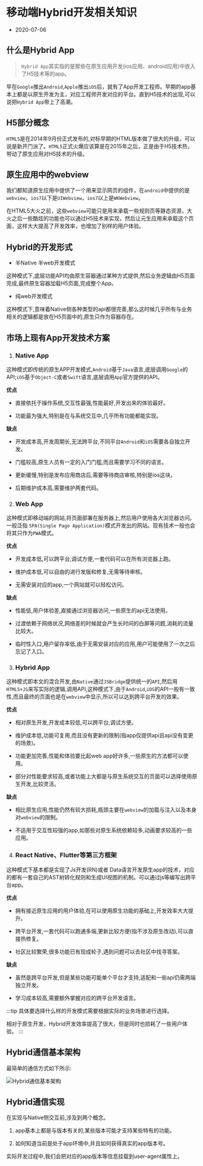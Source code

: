 # 移动端Hybrid开发相关知识

- 2020-07-06

## 什么是Hybrid App

> `Hybrid App`其实指的是那些在原生应用开发(ios应用、android应用)中嵌入了H5技术等的app。

早在`Google`推出`Android`,`Apple`推出`iOS`后，就有了App开发工程师。早期的app基本上都是以原生开发为主，对应工程师开发对应的平台。直到H5技术的出现,可以说把`Hybrid App`带上了高潮。

## H5部分概念

`HTML5`是在2014年9月份正式发布的,对标早期的HTML版本做了很大的升级，可以说是新开门派了。`HTML5`正式火爆应该算是在2015年之后，正是由于H5技术热，带动了原生应用对H5技术的升级。

## 原生应用中的webview

我们都知道原生应用中提供了一个用来显示网页的组件，在`android`中提供的是`webview`，`ios7`以下是`UIWebview`，`ios7`以上是`WKWebview`。

在HTML5大火之前，这些`webview`可能只是用来承载一些规则页等静态资源，大火之后一些酷炫的功能也可以通过H5技术来实现，然后让元生应用来承载这个页面，这样大大提高了开发效率，也增加了别样的用户体验。

## Hybrid的开发形式

- 半Native 半web开发模式

这种模式下,底层功能API均由原生容器通过某种方式提供,然后业务逻辑由H5页面完成,最终原生容器加载H5页面,完成整个App。

- 纯web开发模式

这种模式下,意味着Native侧各种类型的api都很完善,那么这时候几乎所有与业务相关的逻辑都是放在H5页面中的,原生只作为容器存在。

## 市场上现有App开发技术方案

1. ### Native App

这种模式即传统的原生APP开发模式,`Android`基于`Java`语言,底层调用`Google`的 API;`iOS`基于`Object-C`或者`Swift`语言,底层调用`App`官方提供的API。

**优点**

- 直接依托于操作系统,交互性最强,性能最好,开发出来的体验最好。

- 功能最为强大,特别是在与系统交互中,几乎所有功能都能实现。

**缺点**

- 开发成本高,开发周期长,无法跨平台,不同平台`Android`和`iOS`需要各自独立开发。

- 门槛较高,原生人员有一定的入门门槛,而且需要学习不同的语言。

- 更新缓慢,特别是发布应用商店后,需要等待商店审核,特别是ios这块。

- 后期维护成本高,需要维护两套代码。

2. ### Web App

这种模式即移动端的网站,将页面部署在服务器上,然后用户使用各大浏览器访问。一般泛指 `SPA(Single Page Application)`模式开发出的网站。现有技术一般也会将其只作为`PWA`模式。

**优点**

- 开发成本低,可以跨平台,调试方便,一套代码可以在所有浏览器上跑。

- 维护成本低,可以自由的进行发版和修复,无需等待审核。

- 无需安装对应的app,一个网站就可以轻松访问。

**缺点**

- 性能低,用户体验差,直接通过浏览器访问,一些原生的api无法使用。

- 过渡依赖于网络状况,网络差的时候就会产生长时间的白屏等问题,消耗的流量比较大。

- 临时性入口,用户留存率低,由于无需安装对应的应用,用户可能使用了一次之后忘记了入口。

3. ### Hybrid App

这种模式即本文的混合开发,由`Native`通过`JSBridge`提供统一的`API`,然后用`HTML5+JS`来写实际的逻辑,调用API,这种模式下,由于`Android`,`iOS`的API一般有一致性,而且最终的页面也是在`webview`中显示,所以可以达到跨平台开发的效果。

**优点**

- 相对原生开发,开发成本较低,可以跨平台,调试方便。

- 维护成本低,功能可复用,而且没有更新的限制(指app仅提供api且api没有变更的场景)。

- 功能更加完善,性能和体验要比起web app好许多,一些原生的方法都可以使用。

- 部分对性能要求较高,或者功能上大都是与原生系统交互的页面可以选择使用原生开发,比较灵活。

**缺点**

- 相比原生应用,性能仍然有较大损耗,瓶颈主要在`webview`的加载与注入以及本身对`webview`的限制。

- 不适用于交互性较强的app,如那些对原生系统依赖较多,动画要求较高的一些应用。

4. ### React Native、Flutter等第三方框架

这种模式下基本都是实现了Js开发(RN)或者 Data语言开发原生app的技术，对应的都有一套自己的AST树转化规则和生成UI视图的机制。可以通过js等编写出跨平台app。

**优点**

- 拥有接近原生应用的用户体验,在可以使用原生功能的基础上,开发效率大大提升。

- 跨平台开发,一套代码可以跑通多端,更新比较方便(指不涉及原生改动),可以直接热修复。

- 社区比较繁荣,很多功能已有现成轮子,遇到问题可以去社区中找寻答案。

**缺点**

- 虽然是跨平台开发,但是某些功能可能单个平台才支持,适配和一些api仍需两端独立开发。

- 学习成本较高,需要额外掌握对应的跨平台开发语言。

:::tip
具体要选择什么样的开发模式需要根据实际的业务场景进行选择。

相对于原生开发，Hybrid开发效率提高了很大，但是同时也损耗了一些用户体验。
:::


## Hybrid通信基本架构

最简单的通信方式如下所示:

![Hybrid通信基本架构](https://img-blog.csdnimg.cn/20200706114445553.png?x-oss-process=image/watermark,type_ZmFuZ3poZW5naGVpdGk,shadow_10,text_aHR0cHM6Ly9ibG9nLmNzZG4ubmV0L3hqbDI3MTMxNA==,size_16,color_FFFFFF,t_70)

## Hybrid通信实现

在实现与Native侧交互前,涉及到两个概念。

1. app基本上都是与版本有关的,某些版本可能才支持某些特有的功能。

2. 如何知道当前是处于app环境中,并且如何获得真实的app版本号。

实际开发过程中,我们会把对应的app版本等信息挂载到user-agent属性上。

<!-- ### Javascript Core实现
```js
// native侧定义方法
const NativeBridge = {};
NativeBridge.getAddress = function(callback){
    // h5与native通信的方式
    callNative({
        name: 'getAddress',
        callback: function(data){
            callback(data);
        }
    })
    // hybrid://getAddress?callback=func
}

// js侧
NativeBridge.getAddress(function(){
    // ...other code
})

function callNative(name, data) {
    if (!isNotInApp) {
        logError('请检查当前环境');
        return;
    }

    if (typeof name !== 'string') {
        logError('调用的方法名必须为string');
        return;
    }

    if (isIos) {
        if (!window.webkit || !window.webkit.messageHandlers || !window.webkit.messageHandlers[name]) {
            logError(`请检查ios方法是否挂载成功,${name}`);
            return;
        }
        window.webkit.messageHandlers[name].postMessage(data);
        return;
    }

    if (isAndroid) {
        if (!window.wxx || !window.wxx[name]) {
            logError(`请检查android方法是否挂载成功,${name}`);
            return;
        }
        window.wxx[name](data);
    }
}
``` -->

<!-- ### URL Schema

这是一种在早期版本中使用较多的方法,因为在hybrid刚出来时，很多低版本都需要兼容，因此几乎都使用该种方式。

**基本原理:**

H5 -> 触发一个url（每一个功能代表的url都不同）-> Native端捕获到url -> Native端分析属于哪一个功能并执行 -> Native端调用H5中的方法将执行结果回调给H5

![描述](https://img-blog.csdnimg.cn/20200706220445875.png?x-oss-process=image/watermark,type_ZmFuZ3poZW5naGVpdGk,shadow_10,text_aHR0cHM6Ly9ibG9nLmNzZG4ubmV0L3hqbDI3MTMxNA==,size_16,color_FFFFFF,t_70) -->


<!-- #### 第一步:设计出一个Native与JS交互的全局桥对象

我们规定,JS和Native之间的通信必须通过一个H5全局对象`JSbridge`来实现,该对象有如下特点:

- 该对象名为`JSBridge`,是H5页面中全局对象`window`的一个属性。

```js
var JSBridge = window.JSBridge || (window.JSBridge = {});
```

- 该对象有如下方法:

    - `registerHandler(name,func)`H5注册本地JS方法,注册后`Native`可通过`JSBridge`调用。调用后会将方法注册到本地变量`messageHandlers`中。

    - `callHandler(name,params,func)`H5调用原生开放的api,调用后实际上还是本地通过`url scheme`触发。调用时会将回调id存放到本地变量`responseCallbacks`中。

    - `_handleMessageFromNative(params)`Native调用原生调用H5页面注册的方法,或者通知H5页面执行回调方法。

![调用流程](https://img-blog.csdnimg.cn/20200706221451714.png?x-oss-process=image/watermark,type_ZmFuZ3poZW5naGVpdGk,shadow_10,text_aHR0cHM6Ly9ibG9nLmNzZG4ubmV0L3hqbDI3MTMxNA==,size_16,color_FFFFFF,t_70)


#### 第二步:JS如何调用Native

在第一步中,我们定义好了全局桥对象,可以我们是通过它的`callHandler`方法来调用原生的api,那么它内部经历了一个怎么样的过程呢？

1. 判断是否有回调函数,如果有,生成一个回调函数id,并将id和对应回调添加进入回调函数集合`responseCallbacks`中。

2. 通过特定的参数转换方法,将传入的数据,方法名一起,拼接成一个`url scheme`

```js
// url scheme的格式示例
// 基本有用信息就是后面的callbackId,handlerName与data
// 原生捕获到这个scheme后会进行分析
var uri = CUSTOM_PROTOCOL_SCHEME://API_Name:callbackId/handlerName?data
```

3. 使用内部早就创建好的一个隐藏`iframe`来触发`scheme`

```js
// 创建隐藏iframe过程
var messagingIframe = document.createElement('iframe');
messagingIframe.style.display = 'none';
document.documentElement.appendChild(messagingIframe);

// 触发scheme
messagingIframe.src = uri;
```

#### 第三步:Native如何得知api被调用

在上一步中,我们已经成功在H5页面中触发scheme,那么Native如何捕获scheme被触发呢？

根据系统不同,Android和iOS分别有自己的处理方式。

:::tip
这里暂未找到合适的示例代码,等待后期更新
:::

### JsCore实现

在H5端调用方式不变,只是原生端把对scheme的解析都换成了对应实现的`javascriptCore`。 -->


<!-- ## api.js

```js
import { wptBridgeJsCallNative, wptBridgeRegisterForNativeJs, wptBridgeJsCallBack } from './core';

export default {
    // 注册方法用于让APP调用
    register(name, cb) {
        return wptBridgeRegisterForNativeJs(name, cb);
    },
    // js调用app中的方法，支持超时
    call(name, param, success, fail, timeout = 3000) {
        let timer = setTimeout(() => {
            fail && fail();
            timer = null;
        }, timeout);
        wptBridgeJsCallNative(
            name,
            param,
            (res) => {
                if (timer === null) {
                    return;
                }
                clearTimeout(timer);
                success && success(res);
            },
            () => {
                if (timer === null) {
                    return;
                }
                clearTimeout(timer);
                fail && fail();
            }
        );
    },
    // js回调app的方法
    callBack(name, params) {
        wptBridgeJsCallBack({ eventId: name, params });
    },
    // call方法的promise版本
    send(name, param, timeout = 3000) {
        return new Promise((resolve, reject) => {
            this.call(
                name,
                param,
                ({ code, msg, data }) => {
                    if (code === 0) {
                        resolve(data);
                    } else {
                        reject(msg);
                    }
                },
                reject,
                timeout
            );
        });
    },
};
```

## core.js

```js
import { HEAD_OF_CALLBACK, VERSION } from './config';
import {
    isWPTIos, isWPTAndroid, getUuid, logError, isWPTApp
} from './util';
import CallbackAggregate from './class/CallbackAggregate';
import ForNativeJsAggregete from './class/ForNativeJsAggregete';

/**
 *处理回调函数
 *
 * @param {*} callBack
 * @param {*} failCallBack
 */
function handleCallBack(callBack, failCallBack = null) {
    let CB_NAME;
    if (callBack) {
        CB_NAME = HEAD_OF_CALLBACK + getUuid();
        CallbackAggregate.add(CB_NAME, callBack, failCallBack);
    }

    return CB_NAME || '';
}

/**
 *处理Js传递给原生的参数
 *
 * @param {*} data
 * @param {number} [type=1] 1:js调用原生方法，2：js回调原生
 * @returns
 */
function handleJsParams(data, type = 1) {
    const { name, params, eventId } = data;
    if (typeof name !== 'string' && type === 1) {
        logError('错误的方法名类型');
        return '';
    }

    if (typeof eventId !== 'string') {
        logError('eventId 必须是字符串');
        return '';
    }

    return type === 1
        ? JSON.stringify({
            name,
            eventId,
            global: false,
            params,
            version: VERSION,
        })
        : JSON.stringify({
            eventId,
            object: {
                code: 0,
                meg: '',
                data: params,
            },
            version: VERSION,
        });
}

/**
 *调用原生挂载的方法
 *
 * @param {*} data
 * @param {*} name
 */
function callNative(name, data) {
    if (!isWPTApp) {
        logError('请检查当前环境');
        return;
    }

    if (typeof name !== 'string') {
        logError('调用的方法名必须为string');
        return;
    }

    if (isWPTIos) {
        if (!window.webkit || !window.webkit.messageHandlers || !window.webkit.messageHandlers[name]) {
            logError(`请检查ios方法是否挂载成功,${name}`);
            return;
        }
        window.webkit.messageHandlers[name].postMessage(data);
        return;
    }

    if (isWPTAndroid) {
        if (!window.wxx || !window.wxx[name]) {
            logError(`请检查android方法是否挂载成功,${name}`);
            return;
        }
        window.wxx[name](data);
    }
}

/**
 * 统一处理业务调用
 *
 * @param {*} name
 * @param {*} params
 * @param {*} callBack
 * @param {*} failCallBack
 */
function wptBridgeJsCallNative(name, params, callBack, failCallBack) {
    if (typeof params === 'function' && typeof failCallBack === 'undefined') {
        [failCallBack, callBack, params] = [callBack, params, {}];
    }

    const eventId = handleCallBack(callBack, failCallBack);
    const rParams = handleJsParams({
        eventId,
        name,
        params,
    });

    if (!rParams) {
        CallbackAggregate.remove(eventId);
        return;
    }

    callNative('wptBridgeJsCallNative', rParams);
}

/**
 *从回调函数池中调用回调函数
 *
 * @param {*} eventId
 * @param {*} complete
 * @param {*} object
 * @returns
 */
function wptBridgeCbHandle(eventId, complete, object) {
    if (typeof eventId !== 'string') {
        logError('eventId值有误');
        return;
    }

    CallbackAggregate.call({
        CB_NAME: eventId,
        type: object.code,
        object,
    });

    if (complete) {
        CallbackAggregate.remove(eventId);
    }
}

/**
 *原生回调js方法
 *
 * @param {*} data
 */
function wptBridgeNativeCallBack(data) {
    if (!(typeof data !== 'object' || typeof data !== 'string')) {
        logError('回传数据有误');
        return;
    }

    let tmp;
    if (typeof data === 'string') {
        tmp = JSON.parse(data);
    } else {
        tmp = data;
    }

    const { eventId, complete, object } = tmp;

    wptBridgeCbHandle(eventId, complete, object);
}

/**
 *原生直接调用js方法
 *
 * @param {*} data
 */
function wptBridgeNativeCallJs(data) {
    if (typeof data !== 'object' || !data.name) {
        logError('传递参数错误或未传递调用的方法名');
        return;
    }

    ForNativeJsAggregete.call(data);
}

/**
 *js回调原生
 *
 * @param {*} data
 * @returns
 */
function wptBridgeJsCallBack(data) {
    const { eventId, params } = data;
    const rParams = handleJsParams(
        {
            eventId,
            params,
        },
        2
    );

    if (!rParams) return;

    callNative('wptBridgeJsCallBack', rParams);
}

/**
 * 注册给原生调用的全局方法
 *
 * @param {string} NAME
 * @param {Function} callback
 * @returns {Function} unRegistryFn
 */
function wptBridgeRegisterForNativeJs(NAME, callback = () => undefined) {
    if (!isWPTApp) {
        return () => undefined;
    }

    ForNativeJsAggregete.add(NAME, callback);

    return () => {
        ForNativeJsAggregete.remove(NAME, callback);
    };
}

export {
    wptBridgeJsCallNative,
    wptBridgeJsCallBack,
    handleCallBack,
    handleJsParams,
    wptBridgeNativeCallBack,
    wptBridgeNativeCallJs,
    wptBridgeCbHandle,
    wptBridgeRegisterForNativeJs
};
```

## config.js

```js
const HEAD_OF_CALLBACK = 'wpt_bridge_cb_';
const CALLBACK_AGGREGATE = '_wpt_bridge_cbs_';
const FOR_NATIVE_JS = '_wpt_bridge_native_js_';
const VERSION = '1.0';

export {
    HEAD_OF_CALLBACK, 
    CALLBACK_AGGREGATE, 
    FOR_NATIVE_JS, 
    VERSION
};
```

## utils.js

```js
const UA = window.navigator.userAgent;
const isWPTApp = UA.match(/wptmessenger/i);
const isWPTIos = UA.match(/iphone|ipad|ipod/i) && UA.match(/wptmessenger/i);
const isWPTAndroid = UA.match(/android/i) && UA.match(/wptmessenger/i);

const getUuid = () => Math.random().toString(36).substr(2);

const logError = (err) => {
    console.error(`wptBridge: ${err}`);
};

export { getUuid, isWPTApp, isWPTIos, isWPTAndroid, logError };
```

## global.js

```js
import { wptBridgeNativeCallBack, wptBridgeNativeCallJs, wptBridgeJsCallBack } from './core';
import ForNativeJsAggregete from './class/ForNativeJsAggregete';
import importOldVersionJSBridge from './oldVersion';
import { isWPTApp, logError } from './util';

const gFunctions = {
    a: (data, eventId) => {
        console.log('a Function called');
        if (eventId) {
            wptBridgeJsCallBack({
                eventId,
                params: {
                    b: 2,
                },
            });
        }
    },
};

/**
 *设置全局函数
 *
 * @param {*} functions
 */
function addGlobalFunction(functions) {
    Object.keys(functions).forEach(key => {
        if (typeof functions[key] === 'function') {
            ForNativeJsAggregete.add(key, functions[key]);
        } else {
            logError('设置ForNativeJsAggregete的值必须为函数');
        }
    });
}

function initWptBridge() {
    if (isWPTApp) {
        addGlobalFunction(gFunctions);
        window.wptBridgeNativeCallBack = wptBridgeNativeCallBack;
        window.wptBridgeNativeCallJs = wptBridgeNativeCallJs;
        // 引入版本376之前的 jsBridge 文件
        importOldVersionJSBridge();
    }
}

export { initWptBridge };
```

## index.js

```js
import os from '@packages/lib-os';

import JSBridge from './api';
import { wptBridgeJsCallNative, wptBridgeRegisterForNativeJs } from './core';
import share from './share';
import { isWPTApp } from './util';

export { initWptBridge } from './global';

export const wptBridge = {
    ...share,
    bridgeTest: () =>
        wptBridgeJsCallNative(
            'bridgeTest',
            { a: 1, b: [1, 2, 3] },
            (res) => console.log(res.data.c, res.data.num),
            () => console.log('fail')
        ),
    /**
     * app设置消息推送函数
     * @param {0|1|2} param 参数：0 查询状态 1 弹出弹层 2 跳转原生页面 3 签到界面弹窗 4 出价完成之后弹窗
     * @param {(open: number) => void} successFn 查询状态参数回调，0未开启 1已开启
     */
    handleAppNotification: (param, successFn) => {
        if (os.wptAppVerison >= 350) {
            wptBridgeJsCallNative('handleAppNotification', { action: param }, successFn);
        }
    },

    /**
     * app播放视频
     * @param {{ src: string; cover: string; }} param 参数：src 视频地址 url 视频封面 cover
     */
    playVideo: ({ src, cover }) => {
        if (os.wptAppVerison >= 352 && os.ios) {
            wptBridgeJsCallNative('wptAppVideoPlay', { src, cover });
            return true;
        }
        return false;
    },

    /**
     * APP内视频预加载
     * @param videos [{url: '', cover: ''}]
     */
    preloadVideo: (videos = []) => {
        const videoInfos = videos
            .map(({ url: videoUrl = '', cover: videoCover = '' } = {}) => ({
                videoUrl,
                videoCover,
            }))
            .filter((item) => !!item.videoUrl);
        os.wptAppVerison >= 365 &&
            videoInfos.length &&
            wptBridgeJsCallNative('wptVideoPreCache', {
                videoInfos,
            });
    },

    setVideoPosition: (position = {}) => {
        const { x = 0, y = 0, width = 0, height = 0 } = position;
        os.ios &&
            os.wptAppVerison >= 365 &&
            wptBridgeJsCallNative('wptVideoCellLocation', {
                x,
                y,
                width,
                height,
            });
    },

    closeWebView: (param, successFn) => {
        if (os.wptAppVerison >= 355) {
            wptBridgeJsCallNative('closeWebView', { action: param }, successFn);
            return true;
        }
        return false;
    },

    // 手机号绑定成功后将 userinfo 传给 APP
    bindTelCallAPP: (param) => {
        if (os.wptAppVerison >= 358) {
            wptBridgeJsCallNative('userInfoFromBindTel', { userinfo: param });
        }
    },

    // 新增/编辑地址
    editAddress: (address, success) => {
        if (os.wptAppVerison >= 360) {
            wptBridgeJsCallNative('editAddress', { address }, success);
            return true;
        }
        return false;
    },

    /**
     * app唤起微信支付分
     */
    handleWeixinPayScore: ({ query, businessType }, successFn) => {
        if (os.wptAppVerison >= 361) {
            wptBridgeJsCallNative('handleWeixinPayScore', { query, businessType }, successFn);
            return true;
        }
        return false;
    },

    // 风险用户校验结果通知 APP
    riskverifyCallAPP: (param) => {
        if (os.wptAppVerison >= 360) {
            wptBridgeJsCallNative('userVerifyFinished', { code: param });
            return true;
        }
        return false;
    },

    // native 视频上传
    uploadVideo: ({ bType, timeLimit, callback, needNickname = true, deleteWptWaterMark = false }) => {
        if (os.wptAppVerison >= 361) {
            wptBridgeJsCallNative(
                'uploadVideo',
                { bType, timeLimit, watermarkName: needNickname ? WPT.userinfo.nickname : '', deleteWptWaterMark },
                callback
            );
        }
    },

    /**
     * 检测用户是否安装微信app
     * @param {(open: number) => void} successFn 查询状态参数回调，0未安装 1已安装
     */
    checkWeixinAppInstalled: (successFn) => {
        if (os.wptAppVerison >= 367) {
            wptBridgeJsCallNative('checkWeixinAppInstalled', {}, successFn);
        }
    },
    // 改变statusBar主题
    changeStatusBarTheme: ({ isBlack = 1, backgroundColor = null }) => {
        if (os.wptAppVerison >= 367) {
            wptBridgeJsCallNative('wptUpdateStatusBarStyle', { isBlack, backgroundColor });
        }
    },
    // 传递需要改变webview底色的配置
    updateWebViewBackgroundConfig: (config) => {
        if (os.wptAppVerison >= 367) {
            wptBridgeJsCallNative('wptUpdateWebViewBackgroundConfig', { config });
        }
    },
    // 重置页面底色
    resetWebViewBackgroundColor: () => {
        if (os.wptAppVerison >= 367) {
            wptBridgeJsCallNative('wptResetWebViewBackgroundColor');
        }
    },
    // 通知app js已经准备好了
    wptH5JSPrepareed: () => {
        if (os.wptAppVerison >= 377) {
            wptBridgeJsCallNative('wptH5JSPrepareed');
        }
    },

    // app保存视频功能
    /**
     * @param videoUrl  视频链接
     * @param { videoUrl: '', tips: '' } path
     * @returns
     */
    wptDownloadVideo: (path) => {
        if (!path) return;
        let params = {};
        if (typeof path === 'string') {
            params.videoUrl = path;
        } else if (typeof path === 'object' && path.videoUrl) {
            params = {
                ...path,
            };
        }
        wptBridgeJsCallNative('wptDownloadVideo', { ...params });
    },

    // app保存图片功能
    /**
     * @param imgUrl  视频链接
     * @param { imgUrl: '', tips: '' } path
     * @returns
     */
    wptDownloadImage: (path) => {
        if (!path) return;
        let params = {};
        if (typeof path === 'string') {
            params.imgUrl = path;
        } else if (typeof path === 'object' && path.imgUrl) {
            params = {
                ...path,
            };
        }
        if (os.wptAppVerison >= 371) {
            wptBridgeJsCallNative('wptDownloadImage', { ...params });
        } else {
            window.wx &&
                window.wx.downloadImage &&
                window.wx.downloadImage({
                    serverId: params.imgUrl,
                });
        }
    },

    /**
     * 支付弹窗sdk
     * @param {Boolean} onlyForEnsure 检查是否可用
     * @param {String} orderNo 订单号
     * @param {String} title 支付弹窗标题
     * @param {String} tips 弹窗中部提示
     * @param {Function} success 回调
     */
    paySdk: ({ orderNo, title, tips, onlyForEnsure = false }, success) => {
        const enable = (os.wjb && os.wjbVersion >= 114) || os.wptAppVerison >= 373;
        if (onlyForEnsure) {
            return enable;
        }
        if (enable) {
            wptBridgeJsCallNative(
                'wptPaySdk',
                {
                    orderNo,
                    title,
                    tips,
                },
                success
            );
            return true;
        }
        return false;
    },
    // 通知APP进入验证码解锁
    enterNetUnlock: () => {
        wptBridgeJsCallNative('wptH5EnterIPDeblocking');
    },
    /**
     * app播放视频
     * @param {{ enable:'yes'|'no'; }} param 参数：direct: 弹性方向 enable: yes开启 no禁用
     */
    wptBounceEnable: ({ enable }) => {
        if (os.wptAppVerison >= 378 && os.ios) {
            wptBridgeJsCallNative('wptBounceEnable', { enable });
        }
    },
    openNewWebview: (url) => {
        if (os.wpt && !os.wjb && os.wptAppVerison >= 384) {
            wptBridgeJsCallNative('wptOpenNewWindowWebView', {
                url: !/^http(s?)/.test(url) ? `https://${window.location.host}${url}` : url,
            });
            return true;
        }
        return false;
    },

    /**
     * 获取本地通讯录
     */
    wptContactsBook: (successFn) => {
        if (os.wptAppVerison >= 385) {
            wptBridgeJsCallNative('wptContactsBook', successFn);
        }
    },

    /**
     * 获取腾讯地图
     */
    wptLocation: (successFn) => {
        if (os.wptAppVerison >= 385 && !os.wjb) {
            wptBridgeJsCallNative('wptLocation', successFn);
        }
    },

    /**
     * 省市区选择列表
     */
    wptCityList: (addressParams, successFn) => {
        if (os.wptAppVerison >= 390 && !os.wjb) {
            wptBridgeJsCallNative('wptCityList', addressParams, successFn);
            return true;
        }
        return false;
    },

    /**
     * 从app获取用户当前真实手机号
     * @param {type:'token'} 获取accessToken
     * @param {type:'phone'} 获取手机号
     */
    requestRealPhone(params, success, fail) {
        // ios >= 385 或者 android >= 387 才能使用一键登录功能
        if (os.wptAppVerison >= 387 || (os.wptAppVerison >= 385 && os.ios)) {
            wptBridgeJsCallNative('getPhoneCode', params, success, fail);
        } else {
            fail && fail();
        }
    },

    /**
     * 检测用户是否安装微博app
     * @param {(open: number) => void} successFn 查询状态参数回调，0未安装 1已安装
     */
    checkWeiboAppInstalled: (successFn) => {
        if (os.wptAppVerison >= 385) {
            wptBridgeJsCallNative('checkWeiboAppInstalled', {}, successFn);
        }
    },

    // app 检查是否有最新版本
    checkNativeUpdate: () => {
        if (os.wptAppVerison >= 389) {
            wptBridgeJsCallNative('wptCheckNativeUpdate');
        }
    },

    // 查询 app 缓存大小
    getNativeCacheSize: (successFn) => {
        if (os.wptAppVerison >= 389) {
            wptBridgeJsCallNative('wptNativeCacheSize', successFn);
        }
    },

    // 清除 app 缓存
    clearNativeCache: (successFn) => {
        if (os.wptAppVerison >= 389) {
            wptBridgeJsCallNative('wptClearNativeCache', successFn);
        }
    },

    // app 提供的 webview 返回方法
    webviewBack: () => {
        if (os.wptAppVerison >= 389) {
            wptBridgeJsCallNative('wptWebviewBack');
        }
    },

    // 获取粘贴板内容
    readNativeClipboard: (successFn) => {
        if (os.wptAppVerison >= 389) {
            wptBridgeJsCallNative('wptReadNativeClipboard', successFn);
        }
    },

    /**
     * 新app用户登录方法
     */
    newAppLogin: ({ reportPosition = '', success = () => undefined, fail = () => undefined }) => {
        if (os.wptAppVerison >= 390) {
            window.successLogin = success;
            window.failLogin = fail;

            wptBridgeJsCallNative('wptNewAppLogin', { loginSource: reportPosition });
        } else {
            WPT.showLogin(success, fail);
        }
    },
};

/**
 * 业务代码中注册函数给app调用同时调用原生方法
 *
 * @param {string} NAME 保证NAME和wptBridge中的NAME保持一致
 * @param {Function} callback
 * @returns {Function} unRegistryFn
 */
export function wptBridgeListener(NAME, callback = () => undefined, { callAtOnce = false, params = '' } = {}) {
    if (!isWPTApp) {
        return () => undefined;
    }

    const removeFuc = wptBridgeRegisterForNativeJs(NAME, callback);

    if (callAtOnce && wptBridge[NAME]) {
        wptBridge[NAME](params, callback);
    }

    return removeFuc;
}

export { wptBridgeRegisterForNativeJs };
//把JSBridge挂载到wptBridge上，方便进行全局调用
for (const key in JSBridge) {
    wptBridge[key] = JSBridge[key];
}
export default wptBridge;
``` -->